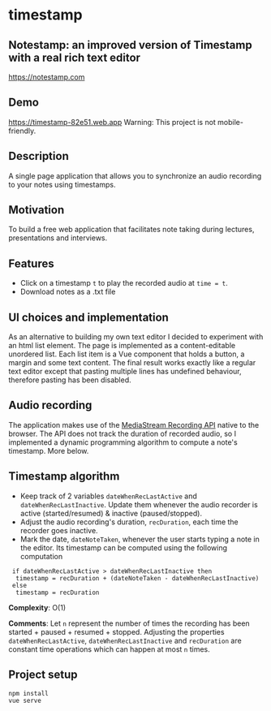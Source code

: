 # timestamp

## Notestamp: an improved version of Timestamp with a real rich text editor
https://notestamp.com

## Demo
https://timestamp-82e51.web.app
Warning: This project is not mobile-friendly. 

## Description
A single page application that allows you to synchronize an audio recording to your notes using timestamps.

## Motivation
To build a free web application that facilitates note taking during lectures, presentations and interviews.

## Features
- Click on a timestamp `t` to play the recorded audio at `time = t`.
- Download notes as a .txt file
  
## UI choices and implementation
As an alternative to building my own text editor I decided to experiment with an html list element. The page is implemented as a content-editable unordered list. Each list item is a Vue component that holds a button, a margin and some text content.
The final result works exactly like a regular text editor except that pasting multiple lines has undefined behaviour, therefore pasting has been disabled.

## Audio recording
The application makes use of the [MediaStream Recording API](https://developer.mozilla.org/en-US/docs/Web/API/MediaStream_Recording_API) native to the browser. The API does not track the duration of recorded audio, so I implemented a dynamic programming algorithm to compute a note's timestamp. More below.

## Timestamp algorithm
  - Keep track of 2 variables `dateWhenRecLastActive` and `dateWhenRecLastInactive`. Update them whenever the audio recorder is active (started/resumed) & inactive (paused/stopped).
  - Adjust the audio recording's duration, `recDuration`, each time the recorder goes inactive.
  - Mark the date, `dateNoteTaken`, whenever the user starts typing a note in the editor. Its timestamp can be computed using the following computation

  ```
   if dateWhenRecLastActive > dateWhenRecLastInactive then
    timestamp = recDuration + (dateNoteTaken - dateWhenRecLastInactive)
   else 
    timestamp = recDuration
   ```
  
 **Complexity**: O(1)
 
 **Comments**: Let `n` represent the number of times the recording has been started + paused + resumed + stopped.
  Adjusting the properties `dateWhenRecLastActive`, `dateWhenRecLastInactive` and `recDuration` are constant time operations which can happen at most `n` times.

 
## Project setup
```
npm install
vue serve
```
